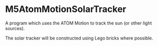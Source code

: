 # M5AtomMotionSolarTracker

A program which uses the ATOM Motion to track the sun (or other light sources).

The solar tracker will be constructed using Lego bricks where possible.
